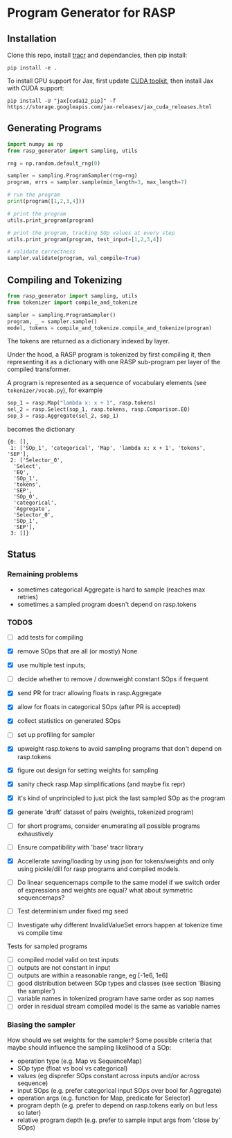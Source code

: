 # Program Generator for RASP
## Installation

Clone this repo, install [tracr](https://github.com/google-deepmind/tracr)
and dependancies, then pip install:

```
pip install -e .
```

To install GPU support for Jax, first update [CUDA toolkit](https://developer.nvidia.com/cuda-downloads),
then install Jax with CUDA support:
```
pip install -U "jax[cuda12_pip]" -f https://storage.googleapis.com/jax-releases/jax_cuda_releases.html
```

## Generating Programs

```python
import numpy as np
from rasp_generator import sampling, utils

rng = np.random.default_rng(0)

sampler = sampling.ProgramSampler(rng=rng)
program, errs = sampler.sample(min_length=3, max_length=7)

# run the program
print(program([1,2,3,4]))

# print the program
utils.print_program(program)

# print the program, tracking SOp values at every step
utils.print_program(program, test_input=[1,2,3,4])

# validate correctness
sampler.validate(program, val_compile=True)
```

## Compiling and Tokenizing
```python
from rasp_generator import sampling, utils
from tokenizer import compile_and_tokenize

sampler = sampling.ProgramSampler()
program, _ = sampler.sample()
model, tokens = compile_and_tokenize.compile_and_tokenize(program)
```
The tokens are returned as a dictionary indexed by layer.

Under the hood, a RASP program is tokenized by first compiling it, then representing it as a dictionary with one RASP sub-program per layer of the compiled transformer.

A program is represented as a sequence of vocabulary elements (see `tokenizer/vocab.py`), for example
```python
sop_1 = rasp.Map("lambda x: x + 1", rasp.tokens)
sel_2 = rasp.Select(sop_1, rasp.tokens, rasp.Comparison.EQ)
sop_3 = rasp.Aggregate(sel_2, sop_1)
```
becomes the dictionary
```
{0: [],
 1: ['SOp_1', 'categorical', 'Map', 'lambda x: x + 1', 'tokens', 'SEP'],
 2: ['Selector_0',
  'Select',
  'EQ',
  'SOp_1',
  'tokens',
  'SEP',
  'SOp_0',
  'categorical',
  'Aggregate',
  'Selector_0',
  'SOp_1',
  'SEP'],
 3: []}
```


## Status
### Remaining problems
- sometimes categorical Aggregate is hard to sample (reaches max retries)
- sometimes a sampled program doesn't depend on rasp.tokens


### TODOS
- [ ] add tests for compiling
- [x] remove SOps that are all (or mostly) None
- [x] use multiple test inputs; 
- [ ] decide whether to remove / downweight constant SOps if frequent
- [x] send PR for tracr allowing floats in rasp.Aggregate
- [x] allow for floats in categorical SOps (after PR is accepted)
- [x] collect statistics on generated SOps
- [ ] set up profiling for sampler
- [x] upweight rasp.tokens to avoid sampling programs that don't depend on rasp.tokens
- [x] figure out design for setting weights for sampling
- [x] sanity check rasp.Map simplifications (and maybe fix repr)
- [x] it's kind of unprincipled to just pick the last sampled SOp as the program
- [x] generate 'draft' dataset of pairs (weights, tokenized program)
- [ ] for short programs, consider enumerating all possible programs exhaustively
- [ ] Ensure compatibility with 'base' tracr library
- [x] Accellerate saving/loading by using json for tokens/weights and
        only using pickle/dill for rasp programs and compiled models.
- [ ] Do linear sequencemaps compile to the same model if we switch order of
        expressions and weights are equal? what about symmetric sequencemaps?
- [ ] Test determinism under fixed rng seed
- [ ] Investigate why different InvalidValueSet errors happen at tokenize time vs compile time


Tests for sampled programs
- [ ] compiled model valid on test inputs
- [ ] outputs are not constant in input
- [ ] outputs are within a reasonable range, eg [-1e6, 1e6]
- [ ] good distribution between SOp types and classes (see section 'Biasing the sampler')
- [ ] variable names in tokenized program have same order as sop names
- [ ] order in residual stream compiled model is the same as variable names

### Biasing the sampler
How should we set weights for the sampler? Some possible criteria that maybe should
influence the sampling likelihood of a SOp:
- operation type (e.g. Map vs SequenceMap)
- SOp type (float vs bool vs categorical)
- values (eg disprefer SOps constant across inputs and/or across sequence)
- input SOps (e.g. prefer categorical input SOps over bool for Aggregate)
- operation args (e.g. function for Map, predicate for Selector)
- program depth (e.g. prefer to depend on rasp.tokens early on but less so later)
- relative program depth (e.g. prefer to sample input args from 'close by' SOps)
